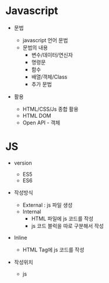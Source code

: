 # Javascript

- 문법
  - javascript 언어 문법
  - 문법의 내용
    - 변수/데이터/연신자
    - 명령문
    - 함수
    - 배열/객체/Class
    - 추가 문법

- 활용
  - HTML/CSS/Js 종합 활용
  - HTML DOM
  - Open API - 객체

# JS

- version
  - ES5
  - ES6

- 작성방식
  - External : js 파일 생성
  - Internal
    - HTML 파일에 js 코드를 작성
    - js 코드 블럭을 따로 구분해서 작성
- Inline
  - HTML Tag에 js 코드를 작성

- 작성위치
  - js 